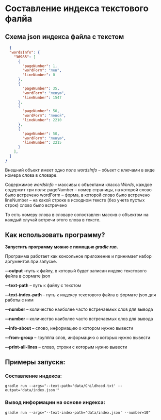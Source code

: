 
# Составление индекса текстового фалйа 

## Схема json индекса файла с текстом

```json
  {
  "wordsInfo": {
    "36985": [
      {
        "pageNumber": 1,
        "wordForm": "лев",
        "lineNumber": 0
      },
      {
        "pageNumber": 35,
        "wordForm": "левую",
        "lineNumber": 1547
      },
      {
        "pageNumber": 50,
        "wordForm": "левой",
        "lineNumber": 2210
      },
      {
        "pageNumber": 50,
        "wordForm": "левую",
        "lineNumber": 2215
      }
    ],
  }
}
```

Внешний объект имеет одно поле *wordsInfo* – объект с ключами в виде номера слова в словаре. 

Содержимое *wordsInfo* – массивы с объектами класса *Words*, каждое содержит три поля: 
pageNumber – номер страницы, на которой слово было встречено 
wordForm – форма, в которой слово было встречено 
lineNumber – на какой строке в исходном тексте (без учета пустых строк) слово было встречено

То есть номеру слова в словаре сопоставлен массив с объектом на каждый случай встречи этого слова в тексте.

## Как использовать программу?

**Запустить программу можно с помощью *gradle run*.**

Программа работает как консольное приложение и принимает набор аргументов при запуске.  
 
**--output** –путь к файлу, в который будет записан индекс текстового файла в формате json 
 
**--text-path** – путь к файлу с текстом 
 
**--text-index-path** – путь к индексу текстового файла в формате json для работы с ним 

**--number** – количество наиболее часто встречаемых слов для вывода 

**--number** – количество наиболее часто встречаемых слов для вывода 

**--info-about** – слово, информацию о котором нужно вывести

**--from-group** – групппа слов, информацию о которых нужно вывести

**--print-all-lines** – слово, строки с которым нужно вывести

## Примеры запуска:

### Составление индекса:
```
gradle run --args="--text-path='data/Childhood.txt' --output='data/index.json'"
```

### Вывод информации на основе индекса:
```
gradle run --args="--text-index-path='data/index.json' --number=10"
```
